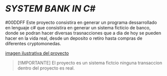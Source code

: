 # *SYSTEM BANK IN C#*

#00DDFF Este proyecto consistira en generar un programa dessarrollado en lenguaje c# que consistira en generar un sistema ficticio de banco, donde se podran hacer diversas trasnacciones que a dia de hoy se pueden hacer en la vida real, desde un deposito o retiro hasta compras de diferentes cryptomonedas.

[imagen ilustrativa del proyecto](https://elperiodicodevillena.com/wp-content/uploads/2020/10/a-7.jpg)

> [!IMPORTANTE]
> El proyecto es un sistema fictcio ninguna transaccion dentro del proyecto es real.
